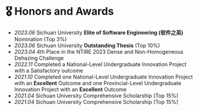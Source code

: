 
# 🎖 Honors and Awards
- *2023.06* Sichuan University **Elite of Software Engineering (软件之英)** Nomination (Top 3%)
- *2023.06* Sichuan University **Outstanding Thesis** (Top 10%)
- *2023.04* 4th Place in the NTIRE 2023 Dense and Non-Homogeneous Dehazing Challenge
- *2022.11* Completed a National-Level Undergraduate Innovation Project with a Satisfactory outcome
- *2021.10* Completed one National-Level Undergraduate Innovation Project with an **Excellent** Outcome and one Provincial-Level Undergraduate Innovation Project with an **Excellent** Outcome
- *2021.04* Sichuan University Comprehensive Scholarship (Top 15%)
- *2021.04* Sichuan University Comprehensive Scholarship (Top 15%)